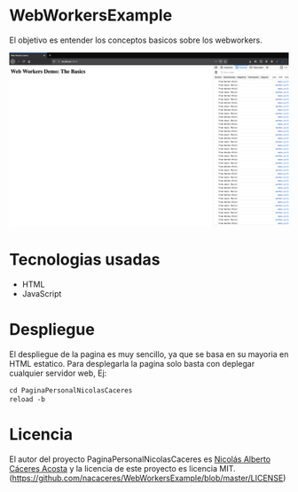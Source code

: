 # WebWorkersExample
El objetivo es entender los conceptos basicos sobre los webworkers.

![Screenshot Pag Web](https://raw.githubusercontent.com/nacaceres/CriticaVisualizacion/master/webworker.png)
# Tecnologias usadas
* HTML
* JavaScript

# Despliegue
El despliegue de la pagina es muy sencillo, ya que se basa en su mayoria en HTML estatico. Para desplegarla la pagina solo basta con deplegar cualquier servidor web, Ej:
```
cd PaginaPersonalNicolasCaceres
reload -b
```
# Licencia
El autor del proyecto PaginaPersonalNicolasCaceres es [Nicolás Alberto Cáceres Acosta](https://github.com/nacaceres) y la licencia de este proyecto es licencia MIT. (https://github.com/nacaceres/WebWorkersExample/blob/master/LICENSE) 

